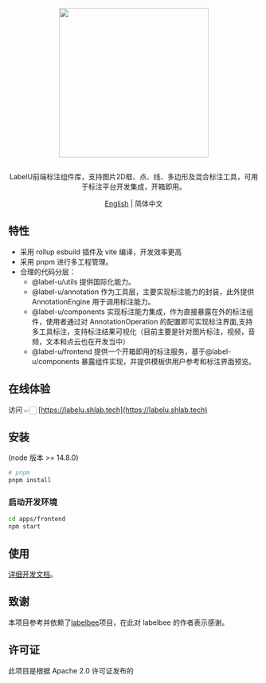 <div align="center">
  <article style="display: flex; flex-direction: column; align-items: center; justify-content: center;">
      <p align="center"><img width="300" src="./images/labelU-logo.svg" /></p>
      <p>LabelU前端标注组件库，支持图片2D框、点、线、多边形及混合标注工具，可用于标注平台开发集成，开箱即用。</p>
  </article>
  <a href="./README_en-US.md">English</a> | 简体中文

</div>

## 特性

- 采用 rollup esbuild 插件及 vite 编译，开发效率更高
- 采用 pnpm 进行多工程管理。
- 合理的代码分层：
  - @label-u/utils 提供国际化能力。
  - @label-u/annotation 作为工具层，主要实现标注能力的封装，此外提供 AnnotationEngine 用于调用标注能力。
  - @label-u/components 实现标注能力集成，作为直接暴露在外的标注组件，使用者通过对 AnnotationOperation 的配置即可实现标注界面,支持多工具标注，支持标注结果可视化（目前主要是针对图片标注，视频，音频，文本和点云也在开发当中）
  - @label-u/frontend 提供一个开箱即用的标注服务，基于@label-u/components 暴露组件实现，并提供模板供用户参考和标注界面预览。

## 在线体验 

访问 👉🏻 [https://labelu.shlab.tech](https://labelu.shlab.tech)

## 安装

(node 版本 >= 14.8.0)

```bash
# pnpm
pnpm install
```

### 启动开发环境

```bash
cd apps/frontend
npm start
```

## 使用

[详细开发文档](https://opendatalab.github.io/labelU-Kit)。

## 致谢

本项目参考并依赖了[labelbee](https://github.com/open-mmlab/labelbee)项目，在此对 labelbee 的作者表示感谢。

## 许可证

此项目是根据 Apache 2.0 许可证发布的
